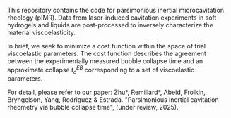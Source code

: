 This repository contains the code for parsimonious inertial microcavitation rheology (pIMR). Data from laser-induced cavitation experiments in soft hydrogels and liquids are post-processed to inversely characterize the material viscoelasticity. 

In brief, we seek to minimize a cost function within the space of trial viscoelastic parameters. The cost function describes the agreement between the experimentally measured bubble collapse time and an approximate collapse $t_{c}^{EB}$ corresponding to a set of viscoelastic parameters.

For detail, please refer to our paper: Zhu*, Remillard*, Abeid, Frolkin, Bryngelson, Yang, Rodriguez & Estrada. "Parsimonious inertial cavitation rheometry via bubble collapse time", (under review, 2025).
